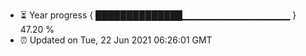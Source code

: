 - ⏳ Year progress { ██████████████▁▁▁▁▁▁▁▁▁▁▁▁▁▁▁▁ } 47.20 %
- ⏰ Updated on Tue, 22 Jun 2021 06:26:01 GMT

